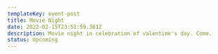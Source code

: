 ```yaml
---
templateKey: event-post
title: Movie Night
date: 2022-02-15T23:51:59.361Z
description: Movie night in celebration of valentine's day. Come.
status: Upcoming
---
```

